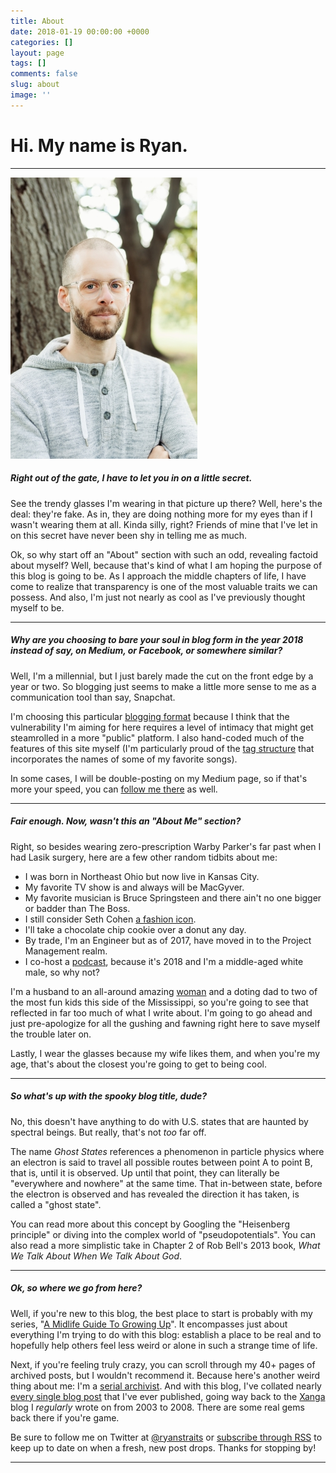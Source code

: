 ```yaml
---
title: About
date: 2018-01-19 00:00:00 +0000
categories: []
layout: page
tags: []
comments: false
slug: about
image: ''
---
```

# Hi. My name is Ryan.

---

![](/assets/images/DSC0933-small.jpg "Hey, it's me!")

##### Right out of the gate, I have to let you in on a little secret.

See the trendy glasses I'm wearing in that picture up there? Well, here's the deal: they're fake. As in, they are doing nothing more for my eyes than if I wasn't wearing them at all. Kinda silly, right? Friends of mine that I've let in on this secret have never been shy in telling me as much.

Ok, so why start off an "About" section with such an odd, revealing factoid about myself? Well, because that's kind of what I am hoping the purpose of this blog is going to be. As I approach the middle chapters of life, I have come to realize that transparency is one of the most valuable traits we can possess. And also, I'm just not nearly as cool as I've previously thought myself to be.

---

##### Why are you choosing to bare your soul in blog form in the year 2018 instead of say, on Medium, or Facebook, or somewhere similar?

Well, I'm a millennial, but I just barely made the cut on the front edge by a year or two. So blogging just seems to make a little more sense to me as a communication tool than say, Snapchat.

I'm choosing this particular [blogging format](http://www.jekyllrb.com) because I think that the vulnerability I'm aiming for here requires a level of intimacy that might get steamrolled in a more "public" platform. I also hand-coded much of the features of this site myself (I'm particularly proud of the [tag structure](/tag/now-that-im-older) that incorporates the names of some of my favorite songs).

In some cases, I will be double-posting on my Medium page, so if that's more your speed, you can [follow me there](https://www.medium.com/@ryanstraits) as well.

---

##### Fair enough. Now, wasn't this an "About Me" section?

Right, so besides wearing zero-prescription Warby Parker's far past when I had Lasik surgery, here are a few other random tidbits about me:

* I was born in Northeast Ohio but now live in Kansas City.
* My favorite TV show is and always will be MacGyver.
* My favorite musician is Bruce Springsteen and there ain't no one bigger or badder than The Boss.
* I still consider Seth Cohen [a fashion icon](https://twitter.com/ryanstraits/status/817788129298042886).
* I'll take a chocolate chip cookie over a donut any day.
* By trade, I'm an Engineer but as of 2017, have moved in to the Project Management realm.
* I co-host a [podcast](http://www.sixthdegreepod.com), because it's 2018 and I'm a middle-aged white male, so why not?

I'm a husband to an all-around amazing [woman](http://www.jordanstraits.com) and a doting dad to two of the most fun kids this side of the Mississippi, so you're going to see that reflected in far too much of what I write about. I'm going to go ahead and just pre-apologize for all the gushing and fawning right here to save myself the trouble later on.

Lastly, I wear the glasses because my wife likes them, and when you're my age, that's about the closest you're going to get to being cool.

---

##### So what's up with the spooky blog title, dude?

No, this doesn't have anything to do with U.S. states that are haunted by spectral beings. But really, that's not _too_ far off.

The name _Ghost States_ references a phenomenon in particle physics where an electron is said to travel all possible routes between point A to point B, that is, until it is observed. Up until that point, they can literally be "everywhere and nowhere" at the same time. That in-between state, before the electron is observed and has revealed the direction it has taken, is called a "ghost state".

You can read more about this concept by Googling the "Heisenberg principle" or diving into the complex world of "pseudopotentials". You can also read a more simplistic take in Chapter 2 of Rob Bell's 2013 book, _What We Talk About When We Talk About God_.

---

##### Ok, so where we go from here?

Well, if you're new to this blog, the best place to start is probably with my series, "[A Midlife Guide To Growing Up](/a-midlife-guide-to-growing-up.html)". It encompasses just about everything I'm trying to do with this blog: establish a place to be real and to hopefully help others feel less weird or alone in such a strange time of life.

Next, if you're feeling truly crazy, you can scroll through my 40+ pages of archived posts, but I wouldn't recommend it. Because here's another weird thing about me: I'm a [serial archivist](/2008/03/28/im-a-serial-archivist.html). And with this blog, I've collated nearly [every single blog post](/archive) that I've ever published, going way back to the [Xanga](/tag/xanga) blog I _regularly_ wrote on from 2003 to 2008. There are some real gems back there if you're game.

Be sure to follow me on Twitter at [@ryanstraits](https://twitter.com/ryanstraits) or [subscribe through RSS](/feed.xml) to keep up to date on when a fresh, new post drops. Thanks for stopping by!

---
